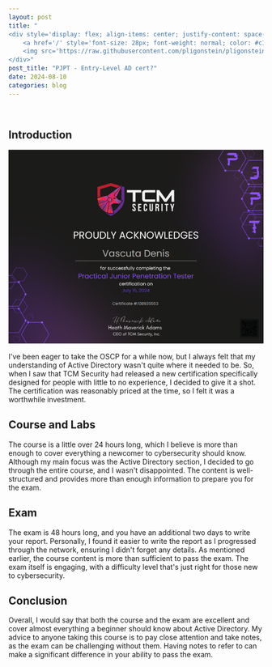 ```yaml
---
layout: post
title: "
<div style='display: flex; align-items: center; justify-content: space-between;'>
    <a href='/' style='font-size: 28px; font-weight: normal; color: #c1c1c1; text-decoration: none; margin-top: -50px;'>Home</a>
    <img src='https://raw.githubusercontent.com/pligonstein/pligonstein.github.io/main/images/logo.gif' alt='Logo' style='height: 48px; width: 48px; border-radius: 50%; object-fit: cover; margin-top: -50px;'>
</div>"
post_title: "PJPT - Entry-Level AD cert?"
date: 2024-08-10
categories: blog
---
```


<br>

## Introduction

![PJPT Cert Image](/images/_posts/PJPT.png)

I've been eager to take the OSCP for a while now, but I always felt that my understanding of Active Directory wasn't quite where it needed to be. So, when I saw that TCM Security had released a new certification specifically designed for people with little to no experience, I decided to give it a shot. The certification was reasonably priced at the time, so I felt it was a worthwhile investment.

## Course and Labs

The course is a little over 24 hours long, which I believe is more than enough to cover everything a newcomer to cybersecurity should know. Although my main focus was the Active Directory section, I decided to go through the entire course, and I wasn't disappointed. The content is well-structured and provides more than enough information to prepare you for the exam.

## Exam

The exam is 48 hours long, and you have an additional two days to write your report. Personally, I found it easier to write the report as I progressed through the network, ensuring I didn't forget any details. As mentioned earlier, the course content is more than sufficient to pass the exam. The exam itself is engaging, with a difficulty level that's just right for those new to cybersecurity.

## Conclusion

Overall, I would say that both the course and the exam are excellent and cover almost everything a beginner should know about Active Directory. My advice to anyone taking this course is to pay close attention and take notes, as the exam can be challenging without them. Having notes to refer to can make a significant difference in your ability to pass the exam.
